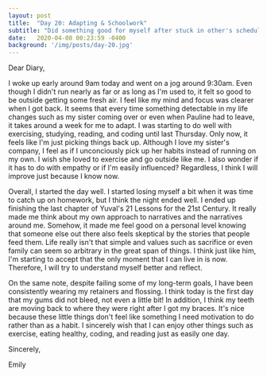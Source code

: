 ```yaml
---
layout: post
title:  "Day 20: Adapting & Schoolwork"
subtitle: "Did something good for myself after stuck in other's schedule"
date:   2020-04-08 00:23:59 -0400
background: '/img/posts/day-20.jpg'
---
```


Dear Diary,

I woke up early around 9am today and went on a jog around 9:30am. Even though I didn't run nearly as far or as long as I'm used to, it felt so good to be outside getting some fresh air. I feel like my mind and focus was clearer when I got back. It seems that every time something detectable in my life changes such as my sister coming over or even when Pauline had to leave, it takes around a week for me to adapt. I was starting to do well with exercising, studying, reading, and coding until last Thursday. Only now, it feels like I'm just picking things back up. Although I love my sister's company, I feel as if I unconciously pick up her habits instead of running on my own. I wish she loved to exercise and go outside like me. I also wonder if it has to do with empathy or if I'm easily influenced? Regardless, I think I will improve just because I know now. 

Overall, I started the day well. I started losing myself a bit when it was time to catch up on homework, but I think the night ended well. I ended up finishing the last chapter of Yuval's 21 Lessons for the 21st Century. It really made me think about my own approach to narratives and the narratives around me. Somehow, it made me feel good on a personal level knowing that someone else out there also feels skeptical by the stories that people feed them. Life really isn't that simple and values such as sacrifice or even family can seem so arbitrary in the great span of things. I think just like him, I'm starting to accept that the only moment that I can live in is now. Therefore, I will try to understand myself better and reflect.

On the same note, despite failing some of my long-term goals, I have been consistently wearing my retainers and flossing. I think today is the first day that my gums did not bleed, not even a little bit! In addition, I think my teeth are moving back to where they were right after I got my braces. It's nice because these little things don't feel like something I need motivation to do rather than as a habit. I sincerely wish that I can enjoy other things such as exercise, eating healthy, coding, and reading just as easily one day. 

Sincerely,

Emily